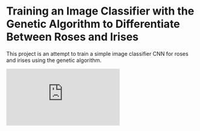 # Training an Image Classifier with the Genetic Algorithm to Differentiate Between Roses and Irises
This project is an attempt to train a simple image classifier CNN for roses and irises using the genetic algorithm.

![image info](https://github.com/rjbray915/CS420FinalProject/blob/main/poster.pdf)

